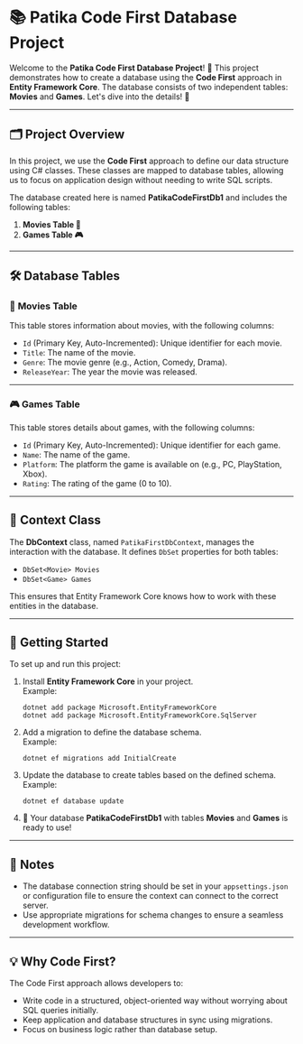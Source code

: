 ﻿# 📚 Patika Code First Database Project

Welcome to the **Patika Code First Database Project**! 🚀 This project demonstrates how to create a database using the **Code First** approach in **Entity Framework Core**. The database consists of two independent tables: **Movies** and **Games**. Let's dive into the details! 🌟

---

## 🗂️ Project Overview

In this project, we use the **Code First** approach to define our data structure using C# classes. These classes are mapped to database tables, allowing us to focus on application design without needing to write SQL scripts. 

The database created here is named **PatikaCodeFirstDb1** and includes the following tables:

1. **Movies Table 🎥**
2. **Games Table 🎮**

---

## 🛠️ Database Tables

### 🎥 **Movies Table**
This table stores information about movies, with the following columns:
- `Id` (Primary Key, Auto-Incremented): Unique identifier for each movie.
- `Title`: The name of the movie.
- `Genre`: The movie genre (e.g., Action, Comedy, Drama).
- `ReleaseYear`: The year the movie was released.

---

### 🎮 **Games Table**
This table stores details about games, with the following columns:
- `Id` (Primary Key, Auto-Incremented): Unique identifier for each game.
- `Name`: The name of the game.
- `Platform`: The platform the game is available on (e.g., PC, PlayStation, Xbox).
- `Rating`: The rating of the game (0 to 10).

---

## 📂 Context Class
The **DbContext** class, named `PatikaFirstDbContext`, manages the interaction with the database. It defines `DbSet` properties for both tables:

- `DbSet<Movie> Movies`
- `DbSet<Game> Games`

This ensures that Entity Framework Core knows how to work with these entities in the database.

---

## 🔗 Getting Started

To set up and run this project:

1. Install **Entity Framework Core** in your project.  
   Example:  
   ```
   dotnet add package Microsoft.EntityFrameworkCore
   dotnet add package Microsoft.EntityFrameworkCore.SqlServer
   ```

2. Add a migration to define the database schema.  
   Example:  
   ```
   dotnet ef migrations add InitialCreate
   ```

3. Update the database to create tables based on the defined schema.  
   Example:  
   ```
   dotnet ef database update
   ```

4. 🎉 Your database **PatikaCodeFirstDb1** with tables **Movies** and **Games** is ready to use!

---

## 📝 Notes

- The database connection string should be set in your `appsettings.json` or configuration file to ensure the context can connect to the correct server.
- Use appropriate migrations for schema changes to ensure a seamless development workflow.

---

## 💡 Why Code First?

The Code First approach allows developers to:
- Write code in a structured, object-oriented way without worrying about SQL queries initially.
- Keep application and database structures in sync using migrations.
- Focus on business logic rather than database setup.
